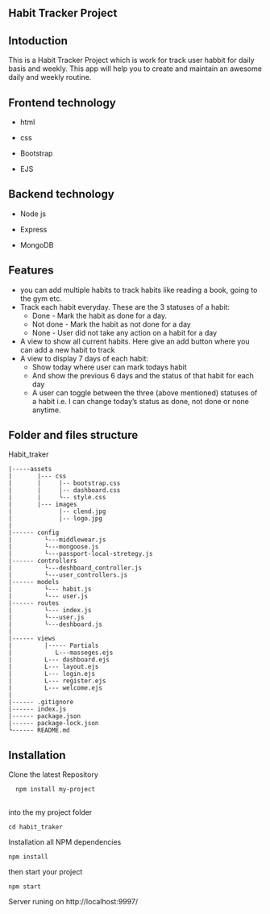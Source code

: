 
## Habit Tracker Project


## Intoduction

This is a Habit Tracker Project which is work for track user habbit for daily basis and weekly.
This app will help you to create and maintain an awesome daily and weekly routine.



## Frontend technology

- html

- css

- Bootstrap

- EJS


## Backend technology 
- Node js

- Express

- MongoDB



## Features

- you can add multiple habits to track habits like     reading a book, going to the gym etc.
- Track each habit everyday. These are the 3 statuses of a habit:
    - Done - Mark the habit as done for a day.
    - Not done - Mark the habit as not done for a day
    - None - User did not take any action on a habit for a day
- A view to show all current habits. Here give an add  button where you can add a new habit to track
- A view to display 7 days of each habit:
    - Show today where user can mark todays habit
    - And show the previous 6 days and the status of that habit for each day
    - A user can toggle between the three (above mentioned) statuses of a habit i.e. I can change today’s status as done, not done or none anytime.
    


## Folder and files structure


Habit_traker

    |-----assets
    |       |--- css
    |       |     |-- bootstrap.css
    |       |     |-- dashboard.css
    |       |     └-- style.css
    |       |--- images
    |             |-- clend.jpg
    |             |-- logo.jpg
    |             
    |------ config
    |         └---middlewear.js
    |         └---mongoose.js
    |         └---passport-local-stretegy.js
    |------ controllers
    |         └---deshboard_controller.js
    |         └---user_controllers.js
    |------ models
    |         └--- habit.js
    |         └--- user.js
    |------ routes
    |         └--- index.js
    |         └---user.js
    |         └---deshboard.js
    |          
    |------ views
    |         |----- Partials
    |            L---masseges.ejs
    |         L--- dashboard.ejs
    |         L--- layout.ejs
    |         L--- login.ejs
    |         L--- register.ejs
    |         L--- welcome.ejs
    |         
    |------ .gitignore
    |------ index.js
    |------ package.json
    |------ package-lock.json
    └------ README.md
## Installation

Clone the latest Repository

```bash
  npm install my-project
  
```
into the my project folder
```
cd habit_traker
```
Installation all  NPM dependencies
```
npm install
```
then start your project

```
npm start
```

Server runing on   http://localhost:9997/

    